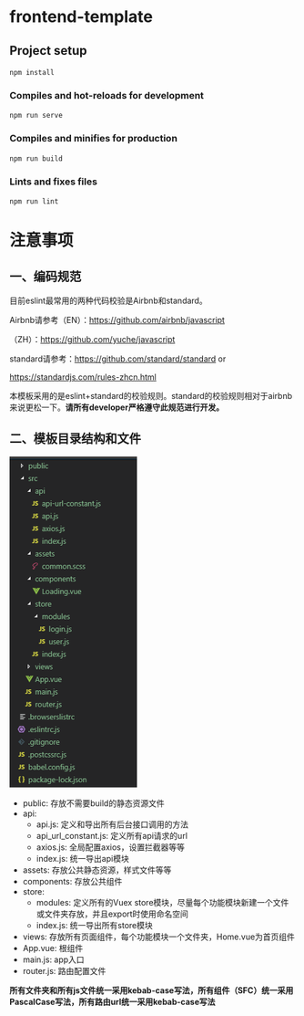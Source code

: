 # frontend-template

## Project setup
```shell
npm install
```

### Compiles and hot-reloads for development
```shell
npm run serve
```

### Compiles and minifies for production
```shell
npm run build
```

### Lints and fixes files
```shell
npm run lint
```

# 注意事项

## 一、编码规范

目前eslint最常用的两种代码校验是Airbnb和standard。

Airbnb请参考（EN）：https://github.com/airbnb/javascript

（ZH）：https://github.com/yuche/javascript

standard请参考：https://github.com/standard/standard    or

https://standardjs.com/rules-zhcn.html

本模板采用的是eslint+standard的校验规则。standard的校验规则相对于airbnb来说更松一下。**请所有developer严格遵守此规范进行开发。**

## 二、模板目录结构和文件

![readme_project_dir_structure](./public/readme_project_dir_structure.png)

* public: 存放不需要build的静态资源文件
* api:
  - api.js: 定义和导出所有后台接口调用的方法
  - api_url_constant.js: 定义所有api请求的url
  - axios.js: 全局配置axios，设置拦截器等等
  - index.js: 统一导出api模块
* assets: 存放公共静态资源，样式文件等等
* components: 存放公共组件
* store:
  - modules: 定义所有的Vuex store模块，尽量每个功能模块新建一个文件或文件夹存放，并且export时使用命名空间
  - index.js: 统一导出所有store模块
* views: 存放所有页面组件，每个功能模块一个文件夹，Home.vue为首页组件
* App.vue: 根组件
* main.js: app入口
* router.js: 路由配置文件

**所有文件夹和所有js文件统一采用kebab-case写法，所有组件（SFC）统一采用PascalCase写法，所有路由url统一采用kebab-case写法**